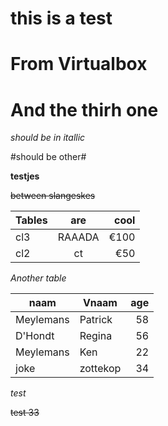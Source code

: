 this is a test
===
From Virtualbox
==
And the thirh one
=

*should be in itallic* 

#should be other#

**testjes**

~~between slangeskes~~

| Tables | are | cool|
| -------|:---:| ---:|
| cl3    | RAAADA  | €100|
| cl2    | ct  | €50 |

*Another table*

| naam | Vnaam | age|
| ----| ---| ----:|
| Meylemans|Patrick|58|
|D'Hondt|Regina|56|
|Meylemans|Ken|22|
|joke|zottekop|34|

*test*

~~test 33~~
